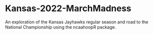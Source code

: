 # Kansas-2022-MarchMadness
 An exploration of the Kansas Jayhawks regular season and road to the National Championship using the ncaahoopR package.
